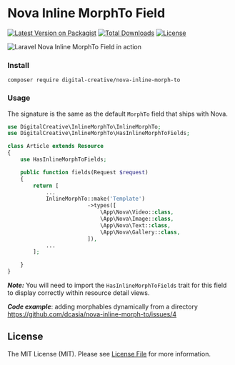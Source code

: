 # Nova Inline MorphTo Field

[![Latest Version on Packagist](https://img.shields.io/packagist/v/digital-creative/nova-inline-morph-to.svg)](https://packagist.org/packages/digital-creative/nova-inline-morph-to)
[![Total Downloads](https://img.shields.io/packagist/dt/digital-creative/nova-inline-morph-to.svg)](https://packagist.org/packages/digital-creative/nova-inline-morph-to)
[![License](https://img.shields.io/packagist/l/digital-creative/nova-inline-morph-to.svg)](https://raw.githubusercontent.com/dcasia/nova-inline-morph-to/master/LICENSE)

![Laravel Nova Inline MorphTo Field in action](https://raw.githubusercontent.com/dcasia/nova-inline-morph-to/master/demo.gif)

### Install

```
composer require digital-creative/nova-inline-morph-to
```

### Usage

The signature is the same as the default `MorphTo` field that ships with Nova.

```php
use DigitalCreative\InlineMorphTo\InlineMorphTo;
use DigitalCreative\InlineMorphTo\HasInlineMorphToFields;

class Article extends Resource
{
    use HasInlineMorphToFields;

    public function fields(Request $request)
    {
        return [
            ...
            InlineMorphTo::make('Template')
                         ->types([
                             \App\Nova\Video::class,
                             \App\Nova\Image::class,
                             \App\Nova\Text::class,
                             \App\Nova\Gallery::class,
                         ]),
            ...
        ];

    }
}
```

**_Note:_** You will need to import the `HasInlineMorphToFields` trait for this field to display correctly within resource detail views.

**_Code example_**: 
adding morphables dynamically from a directory
https://github.com/dcasia/nova-inline-morph-to/issues/4

## License

The MIT License (MIT). Please see [License File](https://raw.githubusercontent.com/dcasia/nova-inline-morph-to/master/LICENSE) for more information.
